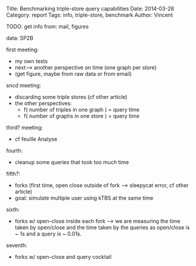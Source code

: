 Title: Benchmarking triple-store query capabilities
Date: 2014-03-28
Category: report
Tags: info, triple-store, benchmark
Author: Vincent

TODO: get info from: mail, figures

data: SP2B

first meeting:

- my own tests
- next--> another perspective on time (one graph per store)
- (get figure, maybe from raw data or from email)

sncd meeting:

- discarding some triple stores (cf other article)
- the other perspectives:
    - f( number of triples in one graph ) = query time
    - f( number of graphs in one store ) = query time


third? meeting:

- cf feuille Analyse


fourth:

- cleanup some queries that took too much time


fifth?:

- forks (first time, open close outside of fork --> sleepycat error, cf other article)
- goal: simulate multiple user using kTBS at the same time


sixth:

- forks w/ open-close inside each fork --> we are measuring the time taken by open/close and the time taken
by the queries as open/close is ~ 1s and a query is ~ 0.01s.


seventh:

- forks w/ open-close and query cocktail

